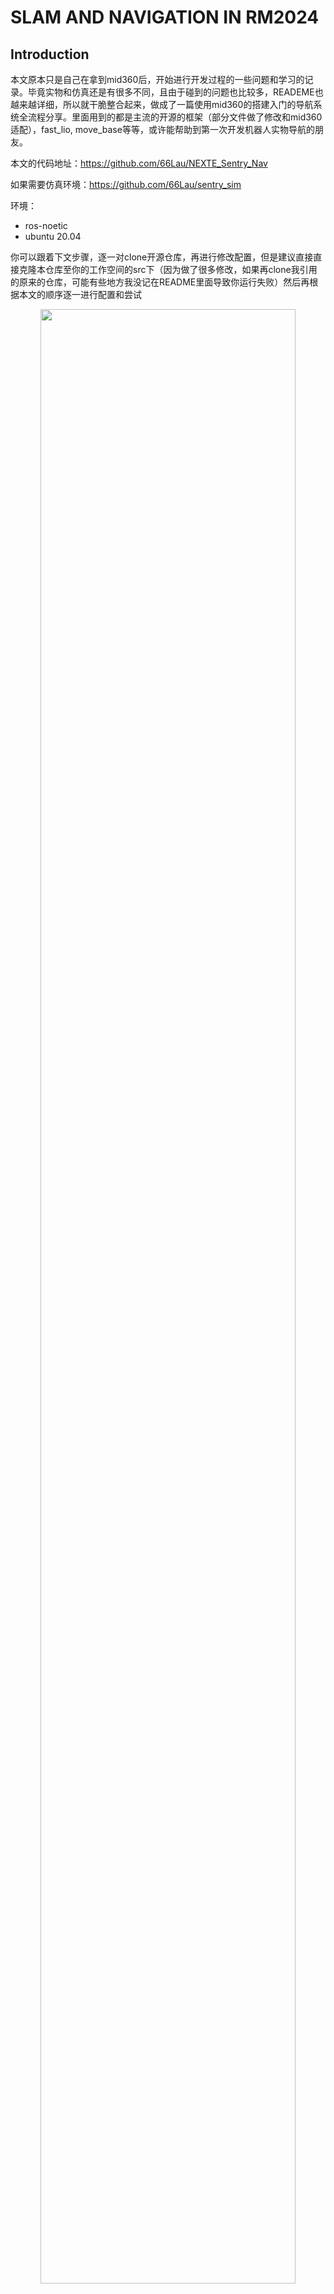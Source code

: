# SLAM AND NAVIGATION IN RM2024
## Introduction
本文原本只是自己在拿到mid360后，开始进行开发过程的一些问题和学习的记录。毕竟实物和仿真还是有很多不同，且由于碰到的问题也比较多，READEME也越来越详细，所以就干脆整合起来，做成了一篇使用mid360的搭建入门的导航系统全流程分享。里面用到的都是主流的开源的框架（部分文件做了修改和mid360适配），fast_lio, move_base等等，或许能帮助到第一次开发机器人实物导航的朋友。

本文的代码地址：https://github.com/66Lau/NEXTE_Sentry_Nav

如果需要仿真环境：https://github.com/66Lau/sentry_sim

环境：
- ros-noetic 
- ubuntu 20.04  

你可以跟着下文步骤，逐一对clone开源仓库，再进行修改配置，但是建议直接直接克隆本仓库至你的工作空间的src下（因为做了很多修改，如果再clone我引用的原来的仓库，可能有些地方我没记在README里面导致你运行失败）然后再根据本文的顺序逐一进行配置和尝试

<div align="center"><img src="doc/sentry_navigation.png" width=90% /></div>

## Hardware info
- [MID360 offical web官网](https://www.livoxtech.com/cn/mid-360)
- [Quick-start-doc|MID360快速开始手册](https://terra-1-g.djicdn.com/65c028cd298f4669a7f0e40e50ba1131/Mid360/Livox_Mid-360_Quick_Start_Guide_multi.pdf)
- [user-manual|MID360用户手册](https://terra-1-g.djicdn.com/65c028cd298f4669a7f0e40e50ba1131/Mid360/20230727/Livox_Mid-360_User_Manual_CHS.pdf)
- [Livox_sdk2源地址](https://github.com/Livox-SDK/Livox-SDK2)
- [livox_ros_driver2源地址](https://github.com/Livox-SDK/livox_ros_driver2)

- [livox ros driver2安装博客](https://blog.csdn.net/qq_29912325/article/details/130269367?ops_request_misc=%257B%2522request%255Fid%2522%253A%2522169734904416800182711632%2522%252C%2522scm%2522%253A%252220140713.130102334..%2522%257D&request_id=169734904416800182711632&biz_id=0&utm_medium=distribute.pc_search_result.none-task-blog-2~all~sobaiduend~default-2-130269367-null-null.142^v96^pc_search_result_base9&utm_term=livox_sdk2&spm=1018.2226.3001.4187)

- [虚拟机和mid360桥接博客](https://blog.csdn.net/sinat_39110395/article/details/123545816?ops_request_misc=%257B%2522request%255Fid%2522%253A%2522169735401816800227447255%2522%252C%2522scm%2522%253A%252220140713.130102334..%2522%257D&request_id=169735401816800227447255&biz_id=0&utm_medium=distribute.pc_search_result.none-task-blog-2~all~sobaiduend~default-1-123545816-null-null.142^v96^pc_search_result_base9&utm_term=%E8%99%9A%E6%8B%9F%E6%9C%BA%E8%BF%9E%E6%8E%A5%E9%9B%B7%E8%BE%BE&spm=1018.2226.3001.4187)




## Livox和Fast-Lio配置流程
1. 安装[Livox_sdk2](https://github.com/Livox-SDK/Livox-SDK2),readme有写相关过程，注意：要更改主机ip为192.168.1.50[ubuntu修改方法](https://blog.csdn.net/sinat_39110395/article/details/123545816?ops_request_misc=%257B%2522request%255Fid%2522%253A%2522169735401816800227447255%2522%252C%2522scm%2522%253A%252220140713.130102334..%2522%257D&request_id=169735401816800227447255&biz_id=0&utm_medium=distribute.pc_search_result.none-task-blog-2~all~sobaiduend~default-1-123545816-null-null.142^v96^pc_search_result_base9&utm_term=%E8%99%9A%E6%8B%9F%E6%9C%BA%E8%BF%9E%E6%8E%A5%E9%9B%B7%E8%BE%BE&spm=1018.2226.3001.4187)，本人雷达ip为192.168.1.180
2. 安装[livox_ros_driver2](https://github.com/Livox-SDK/livox_ros_driver2), readme有写相关过程， 注意运行前要注意更改config里面的主机ip和雷达IP
3. 配置fast-lio  
参考：  
[FAST_LIO原地址](https://github.com/hku-mars/FAST_LIO)  
[FAST-LIO配置中文博客](https://blog.csdn.net/qq_42108414/article/details/131530293?ops_request_misc=%257B%2522request%255Fid%2522%253A%2522169737102216800185825796%2522%252C%2522scm%2522%253A%252220140713.130102334..%2522%257D&request_id=169737102216800185825796&biz_id=0&utm_medium=distribute.pc_search_result.none-task-blog-2~all~sobaiduend~default-1-131530293-null-null.142^v96^pc_search_result_base9&utm_term=fast%20lio%E9%85%8D%E7%BD%AE&spm=1018.2226.3001.4187)  
[关于在ROS1下用MID360配置FAST-LIO2备忘](https://blog.csdn.net/qq_52784762/article/details/132736322?ops_request_misc=&request_id=&biz_id=102&utm_term=fast%20lio%E9%85%8D%E7%BD%AE&utm_medium=distribute.pc_search_result.none-task-blog-2~all~sobaiduweb~default-1-132736322.142^v96^pc_search_result_base9&spm=1018.2226.3001.4187)  
更建议参考源地址的READEME

```bash
sudo apt install libeigen3-dev
sudo apt install libpcl-dev
```

```bash
# ros2需要安装
sudo apt install ros-humble-pcl-ros
```

``` bash
# 编译fast-lio
#这里进入的是你自己的工作空间的src，注意替换$A_ROS_DIR$
cd ~/$A_ROS_DIR$/src
git clone https://github.com/hku-mars/FAST_LIO.git
cd FAST_LIO
git submodule update --init
cd ../..
catkin_make
source devel/setup.bash
# 注意，如果使用的是mid360，即使用的是livox_ros_driver2而非1的话，
# 需要前往fast-lio的CmakeLists文件修改find_package里的livox_ros_driver为livox_ros_driver2，同时package.xml里面的也一样，对应的src中的cpp文件也需要修改，嫌改的麻烦的话mid360可以直接用我仓库中的fast_lio
```

``` bash
# 安装sophus
git clone https://github.com/strasdat/Sophus.git
cd Sophus
git checkout a621ff
mkdir build
cd build
cmake ../ -DUSE_BASIC_LOGGING=ON
make
sudo make install
```
上述步骤可能会报错,[解决方案](https://blog.csdn.net/DerrickRose25/article/details/130173310?ops_request_misc=%257B%2522request%255Fid%2522%253A%2522169737303816800215088736%2522%252C%2522scm%2522%253A%252220140713.130102334.pc%255Fall.%2522%257D&request_id=169737303816800215088736&biz_id=0&utm_medium=distribute.pc_search_result.none-task-blog-2~all~first_rank_ecpm_v1~rank_v31_ecpm-8-130173310-null-null.142^v96^pc_search_result_base9&utm_term=lvalue%20required%20as%20left%20operand%20of%20assignment%20%20%20%20unit_complex_.real%28%29%20%3D%201.%3B&spm=1018.2226.3001.4187)
``` bash
/home/lau/Sophus/sophus/so2.cpp:32:26: error: lvalue required as left operand of assignment
   unit_complex_.real() = 1.;
                          ^~
/home/lau/Sophus/sophus/so2.cpp:33:26: error: lvalue required as left operand of assignment
```
打开其位置so2.cpp:32:26改为
``` bash
SO2::SO2()
{
  unit_complex_.real(1.);
  unit_complex_.imag(0.);
}
```
sophus安装成功后再重新编译fast-lio

最后运行
``` bash
# 进入livox_ros_driver2所在的工作空间
cd ~/$A_ROS_DIR$
source devel/setup.bash
roslaunch livox_ros_driver2 msg_MID360.launch
#再开一个终端，进入fast_lio所在的工作空间
cd ~/$A_ROS_DIR$
source devel/setup.bash
roslaunch fast_lio mapping_mid360.launch

```
<div align="center"><img src="doc/fast_lio_1.png" width=90% /></div>
<div align="center"><img src="doc/fast_lio_2.png" width=90% /></div>
<div align="center"> 以上就是使用fast_lio建好的图的效果，最后会自动存在PCD文件夹中</div>


## 导航流程
一些基础的入门介绍：
- [ROS入门(九)——机器人自动导航](https://blog.csdn.net/Netceor/article/details/118997851?ops_request_misc=%257B%2522request%255Fid%2522%253A%2522169779395316800215096913%2522%252C%2522scm%2522%253A%252220140713.130102334..%2522%257D&request_id=169779395316800215096913&biz_id=0&utm_medium=distribute.pc_search_result.none-task-blog-2~all~sobaiduend~default-1-118997851-null-null.142^v96^pc_search_result_base9&utm_term=ros%E5%AF%BC%E8%88%AA%E6%B5%81%E7%A8%8B&spm=1018.2226.3001.4187)

- [带你理清：ROS机器人导航功能实现、解析、以及参数说明](https://blog.csdn.net/qq_42406643/article/details/118754093)

---
### 1.Relocalization
上面的建图完成后，如果我们希望下次机器人导航的时候，能找到机器人自己的当前位置，那么就需要对机器人进行定位操作。也有如下几种方式：
- 方式一：直接在初始位置使用里程计定位，也就是说，如果能确保机器人每次的上电和程序运行的初始位置始终一至，那么就可以使用fast_lio的里程计进行机器人定位。但这样的劣势很明显：1.机器人需要确保自己每次的初始位置一致，否则就会有误差；2.机器人在移动时，里程计会产生累计误差，无法消除。
- 方式二：使用地图进行重定位，简单来说，就是通过当前雷达的点云和已构建的地图进行匹配来找到机器人当前的位姿。一般二维地图采用amcl进行重定位，三维点云采用icp进行重定位，当然，也有一些新的论文会提出新的更好的重定位定位方法，这些优化的算法暂不讨论。这种重定位方式一般会要求人给一个大概的初始位置，又或者可以依靠机器人的其他传感器给出一个粗略的初始位置估计。  

考虑到避免累计误差，我们采用方式二进行定位。我们选用了一个开源的重定位代码(实际采用的也是icp，使用python写的，考虑运行速度的话可以自行使用c++实现或者使用其他icp重定位代码)：[FAST_LIO_LOCALIZATION](https://github.com/davidakhihiero/FAST_LIO_LOCALIZATION-ROS-NOETIC)

```bash
# 所需包
sudo apt install ros-$ROS_DISTRO-ros-numpy
pip install numpy==1.21
pip install open3d
```
目前这套适用python3.8，如果你有多个python环境，自行修改哈。

在配置时，我们发现了一些问题，主要还是版本导致。  
一个是原仓库使用的是python2，python2使用和安装外部库已经不太方便了，所以换成了python3。  
另一个是FAST_LIO_LOCALIZATION里面也包含了FAST_LIO，但是这里面的FAST_LIO还是比较老的版本，建议还是从最新的FAST_LIO仓库里拉最新的(因为做了mid360的适配)，然后记得在cmakelist里修改生成的可执行文件的名称，否则会和上一步的fast_lio的mapping重复报错。  
所以想使用的话建议还是直接使用我们的`sentry_slam/FAST_LIO_LOCALIZATION`和`sentry_slam/FAST_LIO`这两个修改好的包。


同时记录一下我对[FAST_LIO_LOCALIZATION](https://github.com/davidakhihiero/FAST_LIO_LOCALIZATION-ROS-NOETIC)所做的修改，包括以下文件: 
- `global_localization.py`  
  - `#!/usr/bin/python3` 此处我们修改解释器为python3
  - `*import _thread*`, python3中使用thread会报错，已经改名为_thread
  - 在open3d的最新版本, `o3d.registration`应被替换为 `o3d.pipelines.registration`
  - `FOV = 6.28` in 222 line 应该改成你使用的雷达的扫描范围. The scale of MID360 is 360, so 2*pi (rad)
  - FOV_FAR = 30, switch to you lidar max distance

- `localization_MID360.launch`
  - 我们修改了 `fastlio_mapping` 可执行文件的所属包，我们直接使用fast_lio2中的mid360的launch文件启动
  - 使用 `args="$(arg map) 5 _frame_id:=map cloud_pcd:=map" />` in line 28，而不是`/map`,即和你自己的tf树一致
  - modified to `<arg name="map" default="/home/rm/ws_sentry/src/FAST_LIO/PCD/scans.pcd" />`, that used the PCD file in FAST_LIO pkg, If you have your own PCD file, you can change it to your own PCD file path.

Usage:
```bash 
roslaunch livox_ros_driver2 msg_MID360.launch
roslaunch fast_lio_localization localization_MID360.launch 
# 发布初始位姿(也可以用rviz，第一次尝试的时候更建议使用rviz)
rosrun fast_lio_localization publish_initial_pose.py 0 0 0 0 0 0
# also you could publish your initial point use RVIZ
# 这里的原点是你建图时候的起点。

```

---

### 2. 地图转换（PCD to 二维栅格地图）
<div align="center"><img src="doc/sentry_navigation.png" width=90% /></div>
<div align="center">这里面红色的点云就是PCD文件显示的三维点云地图，白色的就是熟知的二维栅格地图</div>
<br>


地图转换主要是因为move_base是基于2d的栅格地图进行路径规划，而fast_lio默认的输出地图是三维点云的PCD文件，我们需要用一些方法获取2d的栅格地图，有以下几种方式：
  1. 用fast_lio构建好PCD地图后，将PCD地图转换为栅格地图  
    方式一：使用[pcd_package](https://github.com/Hinson-A/pcd2pgm_package)开源功能包，参考[离线将PCD地图转换为pgm栅格地图](https://blog.csdn.net/Draonly/article/details/124537069?ops_request_misc=%257B%2522request%255Fid%2522%253A%2522165207936116781435426048%2522%252C%2522scm%2522%253A%252220140713.130102334.pc%255Fall.%2522%257D&request_id=165207936116781435426048&biz_id=0&utm_medium=distribute.pc_search_result.none-task-blog-2~all~first_rank_ecpm_v1~rank_v31_ecpm-6-124537069-null-null.142%5Ev9%5Econtrol,157%5Ev4%5Econtrol&utm_term=pcd%E5%9C%B0%E5%9B%BE%E8%BD%AC%E6%8D%A2%E4%B8%BA%E6%A0%85%E6%A0%BC%E5%9C%B0%E5%9B%BE&spm=1018.2226.3001.4187)  
    方式二：使用`octomap_server`功能包,离线将pcd转换成栅格地图，参考[octomap_server使用－－生成二维占据栅格地图和三维概率地图](https://blog.csdn.net/sru_alo/article/details/85083030?ops_request_misc=%257B%2522request%255Fid%2522%253A%2522169804282616800213031883%2522%252C%2522scm%2522%253A%252220140713.130102334..%2522%257D&request_id=169804282616800213031883&biz_id=0&utm_medium=distribute.pc_search_result.none-task-blog-2~all~sobaiduend~default-2-85083030-null-null.142^v96^pc_search_result_base9&utm_term=%E7%82%B9%E4%BA%91%E5%9C%B0%E5%9B%BE%E7%94%9F%E6%88%90%E6%A0%85%E6%A0%BC%E5%9C%B0%E5%9B%BE&spm=1018.2226.3001.4187)  
  2. 在fast_lio构建三维点云地图的同时，也实时构建2d的栅格地图

本文的代码仓库里两种方式都有，常用的是第二种，如果你是打比赛之类的用的话，建议你建图的时候可以使用rosbag录制一下你的雷达的话题（imu+pcd）,这样就算建图效果一般，也能离线重新rosbag play进行建图
#### 配置：
```bash
sudo apt install ros-noetic-map-server
# 打开一个终端.(ctrl+alt+T)输入下面指令安装octomap.
sudo apt-get install ros-noetic-octomap-ros #安装octomap
sudo apt-get install ros-noetic-octomap-msgs
sudo apt-get install ros-noetic-octomap-server
 
# 安装octomap 在 rviz 中的插件
sudo apt-get install ros-noetic-octomap-rviz-plugins
# install move_base
sudo apt-get install ros-noetic-move-base

#如果使用方式一，还需将pcd2pgm拉到工作空间的src目录下编译
#本文代码仓库已经包含了该仓库，再sentry_tools/pcd2pgm，如果直接使用本文代码仓库，则不需要再拉
git clone https://github.com/Hinson-A/pcd2pgm_package.git
```
#### 方式一实现
```bash
# pcd2pgm offline
# modify run.launch file in pcd2pgm such as the pcd file pasth etc.
# 修改 pcd2pgm中的run.launch文件，修改输入的pcd文件路径等
roslaunch pcd2pgm run.launch
```
#### 方式二实现
使用`octomap_server`功能包中的`octomap_server_node`节点, 实时读取三维点云, 并生成栅格地图(这个方法其实也能离线将PCD转为栅格地图).

我们在 `FAST_LIO` 功能包中添加了 `Pointcloud2Map.launch`, which will update the 2D mapping at same time, if you publish the PointCloud2 from FAST_LIO. 

然后我们综合了 `SLAM`, `relocalization`, `实时构建栅格地图`三个功能, in only one launch file ==> `sentry_build.launch`.

运行此功能包后，系统便会开始自动同步构建栅格地图.

如果你对你构建的三维点云地图和二维栅格地图满意，并希望保存下来：
  1. 三维点云地图pcd文件会在`sentry_build.launch`运行结束后自动保存到fast_lio/PCD文件夹下
  2. 如果你希望保存二位栅格地图，请运行以下命令：


```bash
# save the pgm map file
rosrun map_server map_saver map:=/<Map Topic> -f PATH_TO_YOUR_FILE/mymap
#eg，举例:
rosrun map_server map_saver map:=/projected_map -f /home/rm/ws_sentry/src/FAST_LIO/PCD/scans
```
---

### 3. Pointcloud2 to Lasercan
<div align="center"><img src="doc/sentry_navigation.png" width=90% /></div>
<div align="center">这里面栅格地图上的黑色像素块（障碍物或者地图边界）上面有一层绿色的小方格，那个就是实时的二维点云</div>
<br>
move_base框架下，我们构建局部代价地图时，需要输入当前的laserscan的实时二位点云

The output format of 3d point clouds of FAST_LIO is `/pointclouds2`. However, the input format of `move_base` is `/Laserscan`. Therefore, it is necessary to transfrom the `/pointclouds2` to `/Laserscan`.

我使用的包是[pointcloud_to_laserscan](https://github.com/ros-perception/pointcloud_to_laserscan.git).  
The package we are using is [pointcloud_to_laserscan](https://github.com/ros-perception/pointcloud_to_laserscan.git).

有关这个包的博客 `pointcloud_to_laserscan` :   
blog about `pointcloud_to_laserscan` : [pointcloud_to_laserscan_blog](https://blog.csdn.net/qq_43176116/article/details/86095482?ops_request_misc=&request_id=&biz_id=102&utm_term=pointcloud2%20to%20laserscan&utm_medium=distribute.pc_search_result.none-task-blog-2~all~sobaiduweb~default-2-86095482.142^v96^pc_search_result_base2&spm=1018.2226.3001.4187)

启动文件为`PointsCloud2toLaserscan.launch`
The launch file is `PointsCloud2toLaserscan.launch`

---
### 4. 坐标系映射

input：`body` frame，即机器人在三维点云坐标系下的位姿  
output: `body_2d` frame，即机器人在二维栅格地图坐标系下的位姿

由于`fast_lio_localization`输出的 `body` frame是当前机器人在三维点云坐标系下的位姿，而`move_base`需要的`map` frame是二维栅格地图坐标系下的坐标`body_2d`，因此需要进行坐标系转换。

此处需要根据你的雷达安装方式进行相应的转换。如：你的雷达是正向安装，或者正向稍微倾斜一点安装，即mid360的底部始终指向地面。这种情况下，对于坐标系的位置，只需要把body frame中的(x,y,z)取(x,y,0)赋给body_2d即可。同时，对于坐标系的姿态，把body frame 中的四元数(x,y,z,w)取(0,0,z,w)赋给body_2d即可。

这样最后的效果就是，3d中的机器人坐标系映射到二维`body_2d`，位置信息z始终为0，而位置信息x，y始终跟随`body` frame同步。同时姿态信息只有yaw轴会跟着3d中的机器人同步。这样坐标系`body_2d`的xy轴就可以始终贴合地图，便于路径规划。

如果你的机器人将mid360反装，即底部指向天空，你需要修改tf的转换

此处的代码请见: `\sentry_nav\src\Trans_TF_2d.cpp`  
如何修改tf发布和订阅请见: [tf/Tutorials](http://wiki.ros.org/tf/Tutorials)(ps: 没有找见很好的中文材料，且英文教程和源码比较官方详细)


---
### 5. MOVE_BASE 避障和路径规划

我们主要采用开源的成熟框架move_base进行路径规划，避障。  
主要是简单好用，资料丰富，对于小白来说比较合适。  
自然也会有一些不足之处，暂时只是用move_base进行2d的避障和路径规划。如果需要上坡，或者z轴方向上有移动，需要参考更加复杂的路径规划算法，后续找到了鲁棒的方案再更新（2023-10-28）。

#### `input`（至少需要这些信息）: 
- `/Laserscans`, 即机器人坐标系的2维点云数据，
  - 如何用mid360获取，见上面第三点, 如果你需要避障，则必须提供此信息或者`/PointCloud`
- `/tf`, 你的tf中需要至少包含以下坐标系
  - `/map`, 二维栅格地图坐标系, 在我的源码中名字为`map`
  - `/odom`, 机器人里程计坐标系, 在我的源码中名字为`camera_init`
  - `/base_link`, 机器人坐标系, 在我的源码中名字为`body_2d`
  - PS: 如何看自己的坐标系是否正确呢？终端输入rqt，打开插件中的tf tree就能看到
- `/map`,  这个/map不是坐标系信息，而是使用map_server发布的栅格地图信息
  - 在我的代码中，调用map_server写在fast_lio_localization包中的sentry_localize.launch 文件
- `move_base_simple/goal`， 机器人希望到达的位置，可以使用rviz的红色箭头发布
- `/odom`, 里程计信息
  - 在我的代码中, 在运行sentry_localize.launch文件时，会自动运行fast_lio发布里程计信息

#### `output`:(这个比较多，发布的东西很全，挑几个重点关注的)
- 发布`/cmd_vel`话题，控制机器人运动
  - 如果你是第一次使用ros，这个信息需要重点关注，因为输出的就是xyz方向的线速度和绕xyz轴旋转的角速度，有了这个消息就可以用控制机器人导航了，检查cmd_vel时，建议使用rqt中的波形图，检查是否正确
- 发布 global path 和local_path
- 发布 cost map, 即代价地图
<div align="center"><img src="doc/sentry_navigation_1.gif" width=60% /></div>
<div align="center">实机测试</div>
<div align="center"><img src="doc/sentry_relocalization.png" width=60% /></div>
<div align="center">重定位效果图（灰黑色表示scans, 绿色的点表示新的观测点）</div>
<br>

#### 具体实现
其他信息不再过多阐述，建议参考[move_base官方wiki](http://wiki.ros.org/move_base) |  [dwa_local_planner官方wiki](http://wiki.ros.org/dwa_local_planner) | [autolabor的ros教程(导航实现04_路径规划)](http://www.autolabor.com.cn/book/ROSTutorials/di-7-zhang-ji-qi-ren-dao-822a28-fang-771f29/72-dao-hang-shi-xian/724-dao-hang-shi-xian-04-lu-jing-gui-hua.html)
本文有关move_base的相关参数设置和代码请见 `Sentry_Nav`功能包

  1. build the map  构建地图

     - `roslaunch livox_ros_driver2 msg_MID360.launch`
     - `roslaunch fast_lio_localization sentry_build_map.launch`
     - 如果你认为当前构建的栅格地图还可以,运行 `rosrun map_server map_saver map:=/projected_map -f /home/rm/ws_sentry/src/sentry_slam/FAST_LIO/PCD/scans`, 来保存栅格地图，注意，三维点云的PCD是运行结束后自动保存到在launch file中指定的路径下的
  2. navigation 导航
     - check the 2d map in PCD dir, especially the `scans.yaml`, make sure the `origin`[x,y,yaw] can not be nan.   
     检查在fast_lio/PCD下中保存的2d地图`scans.yaml`,确保其中参数`origin`[x,y,yaw]不能是nan，如果yaw是nan的话，将其设置为0.
     - `roslaunch livox_ros_driver2 msg_MID360.launch`
     - `roslaunch fast_lio_localization sentry_localize.launch`
     - publish the initial pose by using `rviz` or `rosrun fast_lio_localization publish_initial_pose.py 0 0 0 0 0 0`
     - `roslaunch sentry_nav sentry_movebase.launch `
     - 发布目标点 `rviz` | publish the goal point through `rviz`

     - using `rqt` to check the cmd_vel, in ros, the red axis delegate the x axis, the green one is the y axis, the blue one is the z axis. Besides, when the `angular velocity` bigger than `0`, it means that the robot should `rotate anticlockwise`, and when the angular velocity smaller than 0, it means that the robot should rotate clockwise.
     使用`rqt`来检查cmd_vel，在ros中，红轴代表x轴，绿色的是y轴，蓝色的是z轴。当角速度大于0时，表示机器人应“逆时针旋转”，当角速度小于0时，表示机器人应“顺时针旋转”。

### Adjusting param
- why the robot can not reach the limit of velocity I 
  - [Reference1](https://answers.ros.org/question/12066/move_basebase_local_planner-maximum-velocity/)
  - [Referebce2](https://answers.ros.org/question/297226/velocity-doesnt-increase-when-using-move-base-navigation/)
  - [Reference3](https://answers.ros.org/question/267293/navigation-cant-reach-max-speed/)

## Serial and Decision
即机器人控制的决策层和通讯，这里采用的是串口


### 1. Serial
当你的导航部分完成后，系统理论会针对你给的目标点生成路径和cmd_vel的话题，至此，就可以控制机器人移动。

本文使用的是虚拟串口发送给下位机相关的数据，通讯协议是由我们自己定义的，仅供参考。
[Blog about Serial in ros](https://blog.csdn.net/qq_43525704/article/details/103363414?ops_request_misc=&request_id=&biz_id=102&utm_term=ros%20chuan%20kou&utm_medium=distribute.pc_search_result.none-task-blog-2~all~sobaiduweb~default-0-103363414.nonecase&spm=1018.2226.3001.4187)

Setting serial port permissions
```bash
sudo usermod -aG dialout $USER
# USRE is your username
# eg:
sudo usermod -aG dialout lau
```

#### 1. suscribe the `cmd_vel`

#### 2. use serial.write to send data

#### 3. For detail please see /sentry_comm/sentry_serial/src/serial_send.cpp

```bash 
rosrun sentry_serial sentry_send <serial port path>

#eg:

rosrun sentry_serial sentry_send /dev/ttyACM0
#the default seriial port path is /dev/ttyACM0, if you do not offer the param

```
### 2. Decision
决策层就是上位机通过机器人的设计需求和使用需求，决定机器人应该做什么，以及如何做。本导航系统的决策层的主要任务就是，控制机器人在某时刻，某地点，某事件中的目标位置选取。

正因为决策层是由机器人的使用需求决定的，而不同人的使用需求又大相径庭，此处只根据本项目的使用需求进行设计，即RoboMaster赛事的需求，仅供参考，若想使用至其他场景，请自行修改。

搭建实物场地中，所以决策层TBD。

## 运行命令
本导航系统运行的最终的命令为:

  1. build the map  构建地图
```bash
roslaunch livox_ros_driver2 msg_MID360.launch
roslaunch fast_lio_localization sentry_build_map.launch
rosrun map_server map_saver map:=/projected_map -f /home/rm/ws_sentry/src/sentry_slam/FAST_LIO/PCD/scans
```



  2. navigation 导航（基于icp重定位）
```bash
roslaunch livox_ros_driver2 msg_MID360.launch
roslaunch fast_lio_localization sentry_localize.launch
# 用rviz发布初始位姿或者 `rosrun fast_lio_localization publish_initial_pose.py 0 0 0 0 0 0`
roslaunch sentry_nav sentry_movebase.launch
# 用rviz发布目标点
roslaunch sentry_serial sentry_serial.launch
```

  3. navigation 导航(基于里程计定位，由于fast_lio的精度不错，所以基本上没什么累计误差，但是初始摆放位置必须准确)
```bash
roslaunch livox_ros_driver2 msg_MID360.launch
roslaunch fast_lio_localization sentry_localize_odom.launch
# 用rviz发布初始位姿或者 `rosrun fast_lio_localization publish_initial_pose.py 0 0 0 0 0 0`
roslaunch sentry_nav sentry_movebase.launch
# 用rviz发布目标点
roslaunch sentry_serial sentry_serial.launch
```
由于文件中不可避免的会出现一些绝对路径的信息，还有诸如dev/ttyACM0这样应取决于你的硬件设备的相关文件，所以直接运行大概率会出问题，一般出问题后仔细查看报错，修改相关文件即可（这里因人而异，本章中无法做到非常详尽的指导，有过ros和c++开发经验应该很快能自己解决）
<div align="center"><img src="doc/rosgraph-11-10.png" width=100% /></div>
<div align="center">ROS Node Graph</div>
<br>

<div align="center"><img src="doc/topic-11-10-up.png" width=100% /></div>

<div align="center"><img src="doc/topic-11-10-down.png" width=100% /></div>
<div align="center">TOPIC</div>
<br>

<div align="center"><img src="doc/tftree_nav.png" width=90% /></div>
<div align="center">TF_tree</div>
<br>
这里对于tf树做一点说明

 - map->camera_init：tf转换由重定位icp发布，如果直接使用里程计定位，则是由static_transform_publisher静态发布。
 - cmera_init->robot_foot_init：由static_transform_publisher静态发布，这样作用是mid360到机器人足端的转换，robot_foot_init意味着机器人足端的初始位姿
 - camera_init->body：由fast_lio的里程计信息发布，就是雷达的初始位姿，到雷达当前位姿的关系
 - body->body_foot：主要作用是将雷达的位姿转换到机器人足端，也是静态发布
 - map->body_2d：由Trans_body_2d.cpp发布，主要作用是将body投影到2dmap上(如果斜着装或者倒着装，建议在move_base中把这个换成body_foot)

## 后续优化或修改
  上面的内容可以作为导航系统的雏形，或者说是初学者的快速入门。得益于ROS不同功能包之间的良好的解耦，后续可以针对上面slam部分，避障部分，路径规划部分独立修改并优化，后续的优化或修改，可以参考以下内容：

### 2023-10-28 更换局部规划器为dwa，同时使cmd_vel输出全向移动机器人的y方向速度而不是使用默认的yaw

### 2023-11-02 使用ema滤波算法平滑move_base的输出/cmd_vel.
由于move_base的输出/cmd_vel经常有速度的突变，且控制频率不高的条件下，会导致机器人运动卡顿，为了平滑机器人的运动，我们使用`velocity_smoother_ema`包(基于ema算法)对于输出的速度进行平滑处理，此处也可以使用`yocs_velocity_smoother`.
```bash
git clone https://github.com/seifEddy/velocity_smoother_ema.git

```
velocity_smoother_ema的启动已经添加至sentry_movebase.launch file，并且现在串口订阅的是滤波后的速度即`/smooth_cmd_cel`
<div align="center"><img src="doc/Filter-11-10.png" width=100% /></div>
<div align="center">EMA FILTER</div>
<br>

### 2023-11-02 make a little bit change to sentrial_serial.
- 使用rosparam传递参数
- 现在串口订阅 `/smooth_cmd_cel` 话题
- 增加了一个launch file并设定了参数

<!-- ### 2023-11-16 place the mid360 up side down -->
<!-- The parameter should be modified:

livox_ros_driver2:(MID360_config.json)
``` h
  "lidar_configs" : [
    {
      "ip" : "192.168.1.180",
      "pcl_data_type" : 1,
      "pattern_mode" : 0,
      "extrinsic_parameter" : {
        "roll": 180.0,
        "pitch": 0.0,
        "yaw": 0.0,
        "x": 0,
        "y": 0,
        "z": 0
      }
    }
  ]

```

Fast_lio:(mid360.yaml)
```YAML
    # default:false
    extrinsic_est_en:  true      # true: enable the online estimation of IMU-LiDAR extrinsic
    extrinsic_T: [ -0.011, -0.02329, 0.04412 ]
    # default:[1,0,0,0,1,0,0,0,1]
    extrinsic_R: [ 1, 0, 0,
                   0, -1, 0,
                   0, 0, -1]
```
Point_lio:(avia.yaml)
```YAML
    fov_degree: 360 
    det_range: 450.0
    # default:false
    gravity_align: true # true to align the z axis of world frame with the direction of gravity, and the gravity direction should be specified below
    # default:[0.0, 0.0, -9.810]
    gravity: [0.0, 0.0, 9.810] # [0.0, 9.810, 0.0] # gravity to be aligned
    # default:[0.0, 0.0, -9.810]
    gravity_init: [0.0, 0.0, 9.810] # [0.0, 9.810, 0.0] # # preknown gravity in the first IMU body frame, use when imu_en is false or start from a non-stationary state
    extrinsic_T: [ 0.04165, 0.02326, -0.0284 ]
    # default:[1,0,0,0,1,0,0,0,1]
    extrinsic_R: [ 1, 0, 0,
                   0, -1, 0,
                   0, 0, -1 ]

``` -->
### 2023-11-16 add rosbag for testing

``` shell
rosbag record -a -O ~/ws_sentry/mid360_bag/test.bag
roslaunch livox_ros_driver2 msg_MID360.launch
```

### 2023-11-16 data record
For the Localization  
the delay of the icp-relocalization is 20ms  
the delay of the fast_lio is 1.6ms  
add a launch file that only using fast_lio odometry for localization

## F&Q
### 1. 如何确保栅格地图和三维点云地图处于完全重合的状态

采用时候fast_lio构建三维点云地图的同时，将点云数据用octomap压至二维地图,同时构建的地图可以确保relocalize在三维点云中的机器人位姿可以完全映射到二位栅格地图中使用

### 2. 关于雷达非常规安装位置的一点测试  

再fast_lio中，或者说rviz的显示中，都是以camera_init为基坐标，也就是启动fast_lio时的雷达位姿作为基坐标，所以当你侧着放的时候，点云也是歪的，如图：
    <div align="center"><img src="doc/Slope_down_37_degrees.png" width=80% /></div>
    <div align="center">雷达向下倾斜37度</div>
同时如果我们直接使用这样的坐标系进行建图，我们会得到这样的滑稽地图，可以很直观的看到，这个问题就是出在camera_init是以雷达imu初始位姿为基坐标系。
    <div align="center"><img src="doc/Slope_down_37_degrees_mapping.png" width=80% /></div>
但一般对于机器人来说，我们更加希望以机器人的初始位置的水平的坐标作为基坐标，这样我们从rviz可视化也不会那么难受，由于市面上主流的2d雷达很少涉及到斜着装的状况，所以相关博客都比较少，以下解决方式均是我没有经过其他资料验证的邪门歪道：  
我们在sentry_build_map.launch文件中，加入如下代码：
```XML
<!-- 发布一个雷达body到机器人足端body_foot的静态映射 -->
<node pkg="tf2_ros" type="static_transform_publisher" name="tf_pub_1" args="0 0 0.3 0 -0.645 0 body body_foot" />
<!-- 发布一个雷达初始位置camera_init到机器人足端初始位置body_init的静态映射 -->
<node pkg="tf2_ros" type="static_transform_publisher" name="tf_pub_2" args="0 0 0.3 0 -0.645 0 camera_init foot_init" />
```
<div align="center"><img src="doc/37_degree_adjust.png" width=80% /></div>
可以看到，这样就舒服了(注意在PointCloud2Map.launch文件中，也要将原来的camera_init改为foot_init，因为现在是基于机器人foot坐标系了)

这里补充一下，在fast_lio中的mid360.yaml中的外参
```YML
extrinsic_est_en:  false      # true: enable the online estimation of IMU-LiDAR extrinsic
    extrinsic_T: [ -0.011, -0.02329, 0.04412 ]
    extrinsic_R: [ 1, 0, 0,
                   0, 1, 0,
                   0, 0, 1]
```
指的是，使用外部的陀螺仪的话，雷达到外部陀螺仪的转换，而mid360的陀螺仪是内置在360里面的，且方向和点云方向是一致的，所以不能通过修改此处去改变陀螺仪方向

同时livox_ros_driver2中的MID360_config.json里面的
```YML
"lidar_configs" : [
    {
      "ip" : "192.168.1.12",
      "pcl_data_type" : 1,
      "pattern_mode" : 0,
      "extrinsic_parameter" : {
        "roll": 0.0,
        "pitch": 0.0,
        "yaw": 0.0,
        "x": 0,
        "y": 0,
        "z": 0
      }
    }
  ]
  ```
  这里面的外参，只能改变点云相对陀螺仪的位姿，而不能将陀螺仪映射到你期望的pose去

  2023-12-21更新：

  由于机械结构设计的改变，我的机器人的雷达安装位置已经改为倒置，由于修改内容较多，故另起了一个分支[invert_lidar](https://github.com/66Lau/NEXTE_Sentry_Nav/tree/invert_lidar)。主分支现现在是基础的正常安装的流程记录。

  ### 3. 关于全向移动（云台类似无人机的6自由度模型）运动时yaw轴自旋时的导航
  由于比赛需要和机械设计的原因，我们的雷达安装在yaw轴上，同时yaw轴还在不断自旋，自旋的同时向xy方向全向移动，这个时候要注意控制频率的问题。

  一般局部路径规划器的输出都是10-15hz，也就是延迟达到0.1s，如果同时在自旋的话，这0.1秒会带来很大的角度偏差！一般下位机的电机控制频率可能在500-1000hz，这种情况下，需要下位机在0.1秒内，根据距离上一时刻接受导航的串口数据的时间差，叠加上旋转过的角度，解算出此时刻的速度方向。 


## TODO
- 等机械结构设计完成，实际对比一下倒装不自旋，斜装并自旋的定位效果
- 对比一下只用里程计定位的效果，即不用icp
- 尝试加入robot_localization的定位，即里程计高频输入，icp隔段时间融合消除累计误差
- 尝试一下更高频的定位方法后的，move_base实车的效果
- 把move_base扬了，换成cmu的autonomous_exploration_development_environment并使用FAR planner


